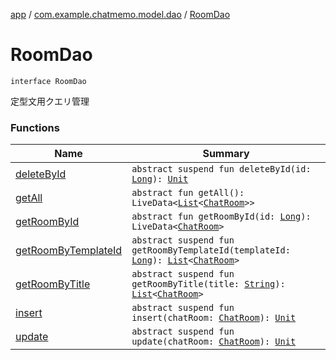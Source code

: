 [app](../../index.md) / [com.example.chatmemo.model.dao](../index.md) / [RoomDao](./index.md)

# RoomDao

`interface RoomDao`

定型文用クエリ管理

### Functions

| Name | Summary |
|---|---|
| [deleteById](delete-by-id.md) | `abstract suspend fun deleteById(id: `[`Long`](https://kotlinlang.org/api/latest/jvm/stdlib/kotlin/-long/index.html)`): `[`Unit`](https://kotlinlang.org/api/latest/jvm/stdlib/kotlin/-unit/index.html) |
| [getAll](get-all.md) | `abstract fun getAll(): LiveData<`[`List`](https://kotlinlang.org/api/latest/jvm/stdlib/kotlin.collections/-list/index.html)`<`[`ChatRoom`](../../com.example.chatmemo.model.entity/-chat-room/index.md)`>>` |
| [getRoomById](get-room-by-id.md) | `abstract fun getRoomById(id: `[`Long`](https://kotlinlang.org/api/latest/jvm/stdlib/kotlin/-long/index.html)`): LiveData<`[`ChatRoom`](../../com.example.chatmemo.model.entity/-chat-room/index.md)`>` |
| [getRoomByTemplateId](get-room-by-template-id.md) | `abstract suspend fun getRoomByTemplateId(templateId: `[`Long`](https://kotlinlang.org/api/latest/jvm/stdlib/kotlin/-long/index.html)`): `[`List`](https://kotlinlang.org/api/latest/jvm/stdlib/kotlin.collections/-list/index.html)`<`[`ChatRoom`](../../com.example.chatmemo.model.entity/-chat-room/index.md)`>` |
| [getRoomByTitle](get-room-by-title.md) | `abstract suspend fun getRoomByTitle(title: `[`String`](https://kotlinlang.org/api/latest/jvm/stdlib/kotlin/-string/index.html)`): `[`List`](https://kotlinlang.org/api/latest/jvm/stdlib/kotlin.collections/-list/index.html)`<`[`ChatRoom`](../../com.example.chatmemo.model.entity/-chat-room/index.md)`>` |
| [insert](insert.md) | `abstract suspend fun insert(chatRoom: `[`ChatRoom`](../../com.example.chatmemo.model.entity/-chat-room/index.md)`): `[`Unit`](https://kotlinlang.org/api/latest/jvm/stdlib/kotlin/-unit/index.html) |
| [update](update.md) | `abstract suspend fun update(chatRoom: `[`ChatRoom`](../../com.example.chatmemo.model.entity/-chat-room/index.md)`): `[`Unit`](https://kotlinlang.org/api/latest/jvm/stdlib/kotlin/-unit/index.html) |
